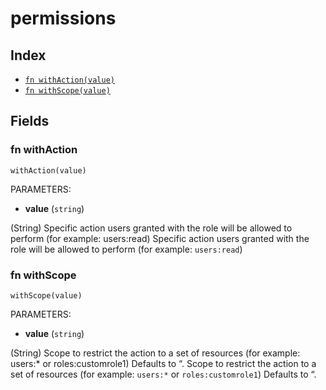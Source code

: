 # permissions



## Index

* [`fn withAction(value)`](#fn-withaction)
* [`fn withScope(value)`](#fn-withscope)

## Fields

### fn withAction

```jsonnet
withAction(value)
```

PARAMETERS:

* **value** (`string`)

(String) Specific action users granted with the role will be allowed to perform (for example: users:read)
Specific action users granted with the role will be allowed to perform (for example: `users:read`)
### fn withScope

```jsonnet
withScope(value)
```

PARAMETERS:

* **value** (`string`)

(String) Scope to restrict the action to a set of resources (for example: users:* or roles:customrole1) Defaults to “.
Scope to restrict the action to a set of resources (for example: `users:*` or `roles:customrole1`) Defaults to “.